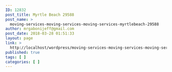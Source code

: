 ```yaml
---
ID: 12832
post_title: Myrtle Beach 29588
post_name: >
  moving-services-moving-services-moving-services-myrtlebeach-29588
author: mrgabonijeff@gmail.com
post_date: 2018-03-28 01:51:33
layout: page
link: >
  http://localhost/wordpress/moving-services-moving-services-moving-services-myrtlebeach-29588/
published: true
tags: [ ]
categories: [ ]
---
```

